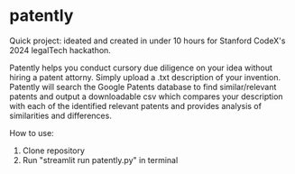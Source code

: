 # patently

Quick project: ideated and created in under 10 hours for Stanford CodeX's 2024 legalTech hackathon. 


Patently helps you conduct cursory due diligence on your idea without hiring a patent attorny. 
Simply upload a .txt description of your invention. Patently will search the Google Patents database to find similar/relevant patents and output a downloadable csv which compares your description with each of the identified relevant patents and provides analysis of similarities and differences.

How to use:
1. Clone repository
2. Run "streamlit run patently.py" in terminal
